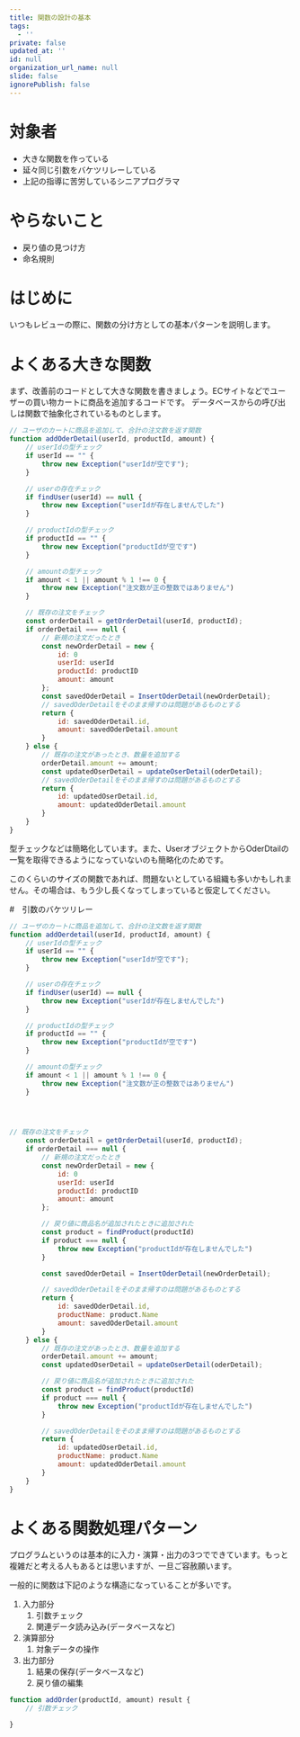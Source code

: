 ```yaml
---
title: 関数の設計の基本
tags:
  - ''
private: false
updated_at: ''
id: null
organization_url_name: null
slide: false
ignorePublish: false
---
```

# 対象者

- 大きな関数を作っている
- 延々同じ引数をバケツリレーしている
- 上記の指導に苦労しているシニアプログラマ


# やらないこと

- 戻り値の見つけ方
- 命名規則

# はじめに

いつもレビューの際に、関数の分け方としての基本パターンを説明します。

# よくある大きな関数

まず、改善前のコードとして大きな関数を書きましょう。ECサイトなどでユーザーの買い物カートに商品を追加するコードです。
データベースからの呼び出しは関数で抽象化されているものとします。

``` javascript
// ユーザのカートに商品を追加して、合計の注文数を返す関数
function addOderDetail(userId, productId, amount) {
    // userIdの型チェック
    if userId == "" {
        throw new Exception("userIdが空です");
    }

    // userの存在チェック
    if findUser(userId) == null {
        throw new Exception("userIdが存在しませんでした")
    } 

    // productIdの型チェック
    if productId == "" {
        throw new Exception("productIdが空です")
    }

    // amountの型チェック
    if amount < 1 || amount % 1 !== 0 {
        throw new Exception("注文数が正の整数ではありません")
    }

    // 既存の注文をチェック
    const orderDetail = getOrderDetail(userId, productId);
    if orderDetail === null {
        // 新規の注文だったとき
        const newOrderDetail = new {
            id: 0
            userId: userId
            productId: productID
            amount: amount
        };
        const savedOderDetail = InsertOderDetail(newOrderDetail);  
        // savedOderDetailをそのまま帰すのは問題があるものとする
        return {
            id: savedOderDetail.id, 
            amount: savedOderDetail.amount
        }     
    } else {
        // 既存の注文があったとき、数量を追加する
        orderDetail.amount += amount;
        const updatedOserDetail = updateOserDetail(oderDetail);
        // savedOderDetailをそのまま帰すのは問題があるものとする
        return {
            id: updatedOserDetail.id,
            amount: updatedOderDetail.amount
        }
    }
}

```

型チェックなどは簡略化しています。また、UserオブジェクトからOderDtailの一覧を取得できるようになっていないのも簡略化のためです。

このくらいのサイズの関数であれば、問題ないとしている組織も多いかもしれません。その場合は、もう少し長くなってしまっていると仮定してください。

#　引数のバケツリレー

``` javascript
// ユーザのカートに商品を追加して、合計の注文数を返す関数
function addOerdetail(userId, productId, amount) {
    // userIdの型チェック
    if userId == "" {
        throw new Exception("userIdが空です");
    }

    // userの存在チェック
    if findUser(userId) == null {
        throw new Exception("userIdが存在しませんでした")
    } 

    // productIdの型チェック
    if productId == "" {
        throw new Exception("productIdが空です")
    }

    // amountの型チェック
    if amount < 1 || amount % 1 !== 0 {
        throw new Exception("注文数が正の整数ではありません")
    }

    


// 既存の注文をチェック
    const orderDetail = getOrderDetail(userId, productId);
    if orderDetail === null {
        // 新規の注文だったとき
        const newOrderDetail = new {
            id: 0
            userId: userId
            productId: productID
            amount: amount
        };

        // 戻り値に商品名が追加されたときに追加された
        const product = findProduct(productId)
        if product === null {
            throw new Exception("productIdが存在しませんでした")
        }

        const savedOderDetail = InsertOderDetail(newOrderDetail);  

        // savedOderDetailをそのまま帰すのは問題があるものとする
        return {
            id: savedOderDetail.id, 
            productName: product.Name
            amount: savedOderDetail.amount
        }     
    } else {
        // 既存の注文があったとき、数量を追加する
        orderDetail.amount += amount;
        const updatedOserDetail = updateOserDetail(oderDetail);

        // 戻り値に商品名が追加されたときに追加された
        const product = findProduct(productId)
        if product === null {
            throw new Exception("productIdが存在しませんでした")
        }

        // savedOderDetailをそのまま帰すのは問題があるものとする
        return {
            id: updatedOserDetail.id,
            productName: product.Name
            amount: updatedOderDetail.amount
        }
    }
}

```


# よくある関数処理パターン

プログラムというのは基本的に入力・演算・出力の3つでできています。もっと複雑だと考える人もあるとは思いますが、一旦ご容赦願います。

一般的に関数は下記のような構造になっていることが多いです。

1. 入力部分
    1. 引数チェック
    1. 関連データ読み込み(データベースなど)
1. 演算部分
    1. 対象データの操作
1. 出力部分
    1. 結果の保存(データベースなど)
    1. 戻り値の編集

``` javascript
function addOrder(productId, amount) result {
    // 引数チェック

}
```

